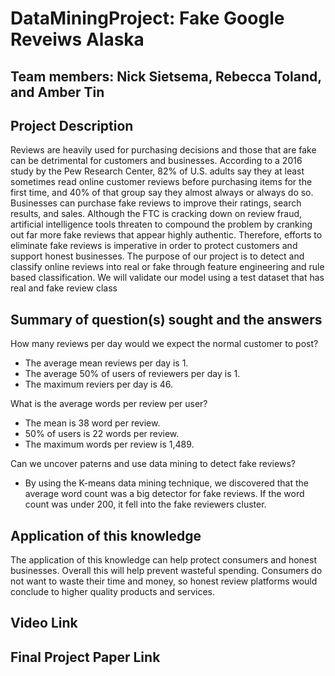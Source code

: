 # DataMiningProject: Fake Google Reveiws Alaska

## Team members: Nick Sietsema, Rebecca Toland, and Amber Tin

## Project Description
Reviews are heavily used for purchasing decisions and those that are fake can be detrimental for customers and businesses. According to a 2016 study by the Pew Research Center, 82% of U.S. adults say they at least sometimes read online customer reviews before purchasing items for the first time, and 40% of that group say they almost always or always do so. Businesses can purchase fake reviews to improve their ratings, search results, and sales. Although the FTC is cracking down on review fraud, artificial intelligence tools threaten to compound the problem by cranking out far more fake reviews that appear highly authentic. Therefore, efforts to eliminate fake reviews is imperative in order to protect customers and support honest businesses.
The purpose of our project is to detect and classify online reviews into real or fake through feature engineering and rule based classification. We will validate our model using a test dataset that has real and fake review class
## Summary of question(s) sought and the answers

How many reviews per day would we expect the normal customer to post?
* The average mean reviews per day is 1.
* The average 50% of users of reviewers per day is 1.
* The maximum reviers per day is 46.

What is the average words per review per user?
* The mean is 38 word per review.
* 50% of users is 22 words per review.
* The maximum words per review is 1,489.
  
Can we uncover paterns and use data mining to detect fake reviews?
* By using the K-means data mining technique, we discovered that the average word count was a big detector for fake reviews. If the word count was under 200, it fell into the fake reviewers cluster.

## Application of this knowledge
The application of this knowledge can help protect consumers and honest businesses. Overall this will help prevent wasteful spending. Consumers do not want to waste their time and money, so honest review platforms would conclude to higher quality products and services. 

## Video Link
## Final Project Paper Link
